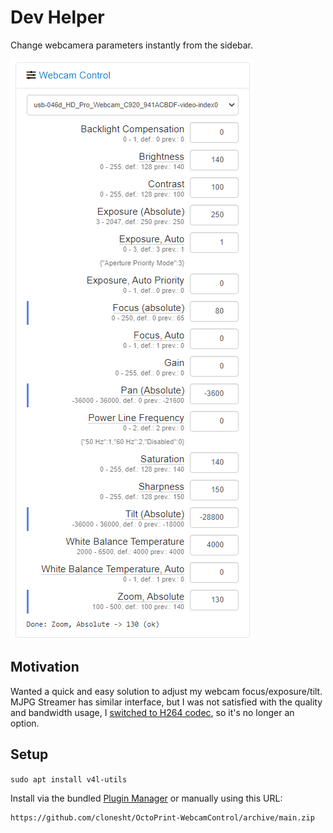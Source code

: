 # Dev Helper

Change webcamera parameters instantly from the sidebar.

![screenshot](screenshot.png)


## Motivation

Wanted a quick and easy solution to adjust my webcam focus/exposure/tilt.
MJPG Streamer has similar interface, but I was not satisfied with the quality and bandwidth usage,
I [switched to H264 codec](octoprint_webcam_control/static/html/), so it's no longer an option.

## Setup

`sudo apt install v4l-utils`

Install via the bundled [Plugin Manager](https://plugins.octoprint.org/)
or manually using this URL:

    https://github.com/clonesht/OctoPrint-WebcamControl/archive/main.zip
